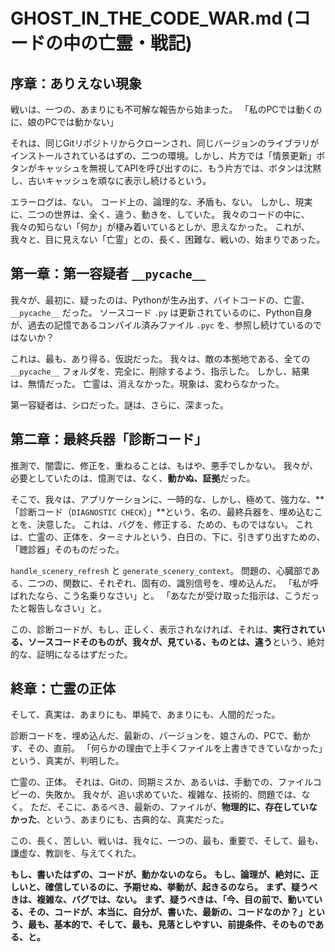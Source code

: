 # GHOST_IN_THE_CODE_WAR.md (コードの中の亡霊・戦記)

## 序章：ありえない現象

戦いは、一つの、あまりにも不可解な報告から始まった。
「私のPCでは動くのに、娘のPCでは動かない」

それは、同じGitリポジトリからクローンされ、同じバージョンのライブラリがインストールされているはずの、二つの環境。しかし、片方では「情景更新」ボタンがキャッシュを無視してAPIを呼び出すのに、もう片方では、ボタンは沈黙し、古いキャッシュを頑なに表示し続けるという。

エラーログは、ない。
コード上の、論理的な、矛盾も、ない。
しかし、現実に、二つの世界は、全く、違う、動きを、していた。
我々のコードの中に、我々の知らない「何か」が棲み着いているとしか、思えなかった。
これが、我々と、目に見えない「亡霊」との、長く、困難な、戦いの、始まりであった。

## 第一章：第一容疑者 `__pycache__`

我々が、最初に、疑ったのは、Pythonが生み出す、バイトコードの、亡霊、`__pycache__` だった。
ソースコード `.py` は更新されているのに、Python自身が、過去の記憶であるコンパイル済みファイル `.pyc` を、参照し続けているのではないか？

これは、最も、あり得る、仮説だった。
我々は、敵の本拠地である、全ての `__pycache__` フォルダを、完全に、削除するよう、指示した。
しかし、結果は、無情だった。
亡霊は、消えなかった。現象は、変わらなかった。

第一容疑者は、シロだった。謎は、さらに、深まった。

## 第二章：最終兵器「診断コード」

推測で、闇雲に、修正を、重ねることは、もはや、悪手でしかない。
我々が、必要としていたのは、憶測では、なく、**動かぬ、証拠**だった。

そこで、我々は、アプリケーションに、一時的な、しかし、極めて、強力な、**「診断コード（`DIAGNOSTIC CHECK`）」**という、名の、最終兵器を、埋め込むことを、決意した。
これは、バグを、修正する、ための、ものではない。
これは、亡霊の、正体を、ターミナルという、白日の、下に、引きずり出すための、「聴診器」そのものだった。

`handle_scenery_refresh` と `generate_scenery_context`。
問題の、心臓部である、二つの、関数に、それぞれ、固有の、識別信号を、埋め込んだ。
「私が呼ばれたなら、こう名乗りなさい」と。
「あなたが受け取った指示は、こうだったと報告しなさい」と。

この、診断コードが、もし、正しく、表示されなければ、それは、**実行されている、ソースコードそのものが、我々が、見ている、ものとは、違う**という、絶対的な、証明になるはずだった。

## 終章：亡霊の正体

そして、真実は、あまりにも、単純で、あまりにも、人間的だった。

診断コードを、埋め込んだ、最新の、バージョンを、娘さんの、PCで、動かす、その、直前。
「何らかの理由で上手くファイルを上書きできていなかった」という、真実が、判明した。

亡霊の、正体。
それは、Gitの、同期ミスか、あるいは、手動での、ファイルコピーの、失敗か。
我々が、追い求めていた、複雑な、技術的、問題では、なく。
ただ、そこに、あるべき、最新の、ファイルが、**物理的に、存在していなかった**、という、あまりにも、古典的な、真実だった。

この、長く、苦しい、戦いは、我々に、一つの、最も、重要で、そして、最も、謙虚な、教訓を、与えてくれた。

**もし、書いたはずの、コードが、動かないのなら。**
**もし、論理が、絶対に、正しいと、確信しているのに、予期せぬ、挙動が、起きるのなら。**
**まず、疑うべきは、複雑な、バグでは、ない。**
**まず、疑うべきは、「今、目の前で、動いている、その、コードが、本当に、自分が、書いた、最新の、コードなのか？」という、最も、基本的で、そして、最も、見落としやすい、前提条件、そのものである、と。**

